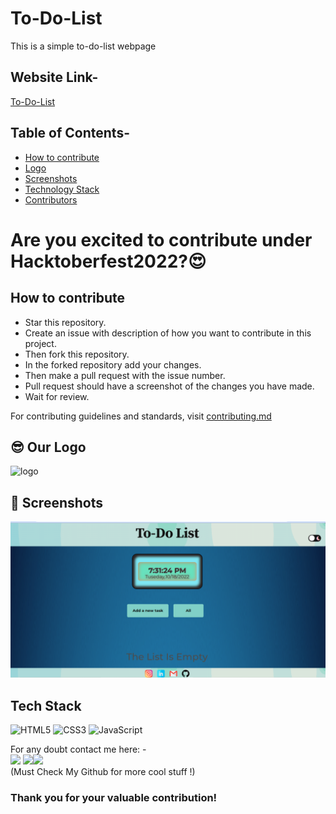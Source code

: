 # To-Do-List
This is a simple to-do-list webpage

## Website Link-
 <a href="https://avinash201199.github.io/To-Do-List/">To-Do-List</a>

 ## Table of Contents-
- [How to contribute](#how-to-contribute)
- [Logo](#logo)
- [Screenshots](#screenshots)
- [Technology Stack](#tech_stack)
- [Contributors](#contributors)


# Are you excited to contribute under Hacktoberfest2022?😍

## How to contribute <a name="how-to-contribute"></a>

- Star this repository.
- Create an issue with description of how you want to contribute in this project.
- Then fork this repository.
- In the forked repository add your changes.
- Then make a pull request with the issue number.
- Pull request should have a screenshot of the changes you have made.
- Wait for review.

For contributing guidelines and standards, visit [contributing.md](https://github.com/avinash201199/To-Do-List/blob/main/CONTRIBUTING.md)

## 😎 Our Logo <a name = "logo"></a>
<img src="./assets/images/logo.png" width=150px height=140px alt="logo">

## 📸 Screenshots <a name = "screenshots"></a>
![homepage](./assets/images/homepage.png)

## Tech Stack <a name = "tech_stack"></a>
<img alt="HTML5" src="https://img.shields.io/badge/html5-%23fca9ae.svg?style=for-the-badge&logo=html5&logoColor=140200"/>
<img alt="CSS3" src="https://img.shields.io/badge/css3-%23ffd2ce.svg?style=for-the-badge&logo=css3&logoColor=140200"/>
<img alt="JavaScript" src="https://img.shields.io/badge/javascript-%23e4626b.svg?style=for-the-badge&logo=javascript&logoColor=%23F7DF1E"/>

For any doubt contact me here: - <br>
[<img src="https://img.icons8.com/color/50/000000/instagram-new--v2.png"/>](https://www.instagram.com/lets__code/) [<img src="https://img.icons8.com/color/48/000000/github--v3.png"/>](https://github.com/avinash201199)[<img src="https://img.icons8.com/color/48/000000/linkedin.png"/>](https://www.linkedin.com/in/avinash-singh-071b79175/)
<br>(Must Check My Github for more cool stuff !)<br>
### Thank you for your valuable contribution!


